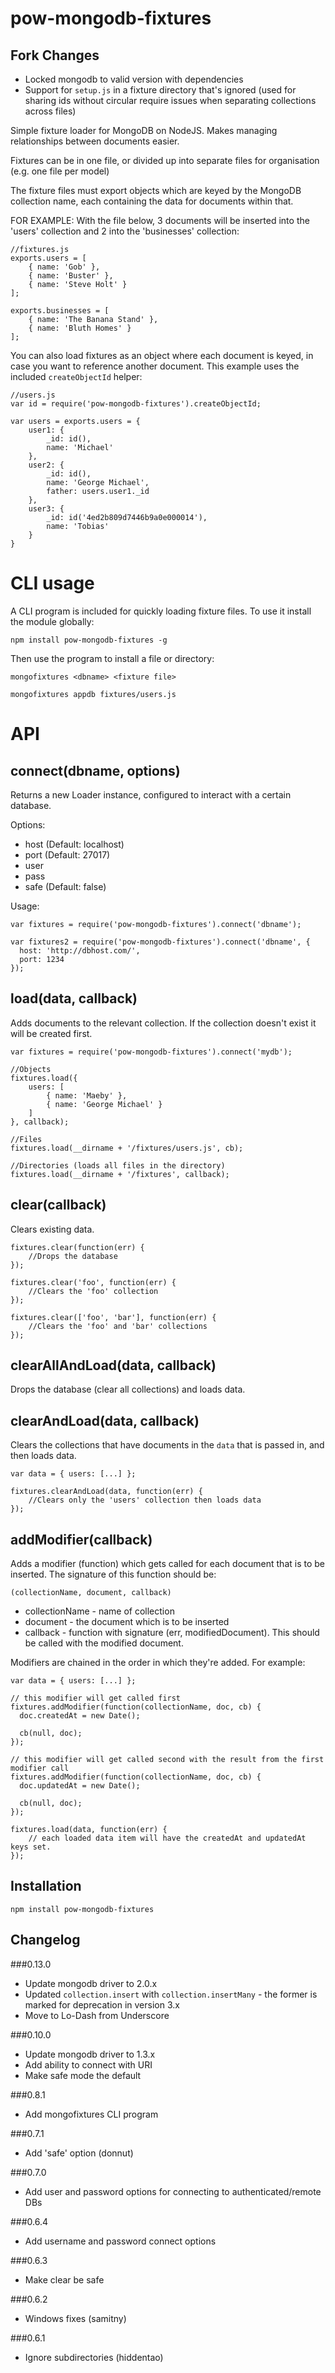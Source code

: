 
pow-mongodb-fixtures
=================

## Fork Changes
- Locked mongodb to valid version with dependencies
- Support for `setup.js` in a fixture directory that's ignored (used for sharing ids without circular require issues when separating collections across files)


Simple fixture loader for MongoDB on NodeJS.  Makes managing relationships between documents easier.

Fixtures can be in one file, or divided up into separate files for organisation 
(e.g. one file per model)

The fixture files must export objects which are keyed by the MongoDB collection name, each
containing the data for documents within that.

FOR EXAMPLE:
With the file below, 3 documents will be inserted into the 'users' collection and 2 into the 'businesses' collection:

    //fixtures.js
    exports.users = [
        { name: 'Gob' },
        { name: 'Buster' },
        { name: 'Steve Holt' }
    ];

    exports.businesses = [
        { name: 'The Banana Stand' },
        { name: 'Bluth Homes' }
    ];


You can also load fixtures as an object where each document is keyed, in case you want to reference another document. This example uses the included `createObjectId` helper:

    //users.js
    var id = require('pow-mongodb-fixtures').createObjectId;

    var users = exports.users = {
        user1: {
            _id: id(),
            name: 'Michael'
        },
        user2: {
            _id: id(),
            name: 'George Michael',
            father: users.user1._id
        },
        user3: {
            _id: id('4ed2b809d7446b9a0e000014'),
            name: 'Tobias'
        }
    }


CLI usage
=========

A CLI program is included for quickly loading fixture files. To use it install the module globally:

    npm install pow-mongodb-fixtures -g

Then use the program to install a file or directory:

    mongofixtures <dbname> <fixture file>

    mongofixtures appdb fixtures/users.js


API
===

connect(dbname, options)
------------------------

Returns a new Loader instance, configured to interact with a certain database.

Options:

- host (Default: localhost)
- port (Default: 27017)
- user
- pass
- safe (Default: false)

Usage:

    var fixtures = require('pow-mongodb-fixtures').connect('dbname');
    
    var fixtures2 = require('pow-mongodb-fixtures').connect('dbname', {
      host: 'http://dbhost.com/',
      port: 1234
    });


load(data, callback)
--------------------

Adds documents to the relevant collection. If the collection doesn't exist it will be created first.

    var fixtures = require('pow-mongodb-fixtures').connect('mydb');
    
    //Objects
    fixtures.load({
        users: [
            { name: 'Maeby' },
            { name: 'George Michael' }
        ]
    }, callback);

    //Files
    fixtures.load(__dirname + '/fixtures/users.js', cb);

    //Directories (loads all files in the directory)
    fixtures.load(__dirname + '/fixtures', callback);


clear(callback)
---------------

Clears existing data.

    fixtures.clear(function(err) {
        //Drops the database
    });
    
    fixtures.clear('foo', function(err) {
        //Clears the 'foo' collection
    });
    
    fixtures.clear(['foo', 'bar'], function(err) {
        //Clears the 'foo' and 'bar' collections
    });
    

clearAllAndLoad(data, callback)
----------------------------

Drops the database (clear all collections) and loads data.


clearAndLoad(data, callback)
----------------------------

Clears the collections that have documents in the `data` that is passed in, and then loads data.

    var data = { users: [...] };
    
    fixtures.clearAndLoad(data, function(err) {
        //Clears only the 'users' collection then loads data
    });
    

addModifier(callback)
----------------------------

Adds a modifier (function) which gets called for each document that is to be inserted. The signature of this function
should be:

    (collectionName, document, callback)

* collectionName - name of collection
* document - the document which is to be inserted
* callback - function with signature (err, modifiedDocument). This should be called with the modified document.

Modifiers are chained in the order in which they're added. For example:


    var data = { users: [...] };

    // this modifier will get called first
    fixtures.addModifier(function(collectionName, doc, cb) {
      doc.createdAt = new Date();

      cb(null, doc);
    });

    // this modifier will get called second with the result from the first modifier call
    fixtures.addModifier(function(collectionName, doc, cb) {
      doc.updatedAt = new Date();

      cb(null, doc);
    });

    fixtures.load(data, function(err) {
        // each loaded data item will have the createdAt and updatedAt keys set.
    });


Installation
------------

	npm install pow-mongodb-fixtures


Changelog
---------

###0.13.0  
- Update mongodb driver to 2.0.x  
- Updated `collection.insert` with `collection.insertMany` - the former is marked for deprecation in version 3.x  
- Move to Lo-Dash from Underscore

###0.10.0
- Update mongodb driver to 1.3.x
- Add ability to connect with URI
- Make safe mode the default

###0.8.1
- Add mongofixtures CLI program

###0.7.1
- Add 'safe' option (donnut)

###0.7.0
- Add user and password options for connecting to authenticated/remote DBs

###0.6.4
- Add username and password connect options

###0.6.3
- Make clear be safe

###0.6.2
- Windows fixes (samitny)

###0.6.1
- Ignore subdirectories (hiddentao)
